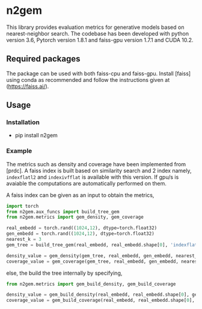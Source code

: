 # n2gem

This library provides evaluation metrics for generative models based on nearest-neighbor search. The codebase has been developed with python version 3.6, Pytorch version 1.8.1 and faiss-gpu version 1.7.1 and CUDA 10.2. 

## Required packages
The package can be used with both faiss-cpu and faiss-gpu. Install [faiss] using conda as recommended and follow the instructions given at (https://faiss.ai/). 

## Usage
### Installation
- pip install n2gem

### Example
The metrics such as density and coverage have been implemented from [prdc]. A faiss index is built based on similarity search and 2 index namely, `indexflatl2` and `indexivfflat` is available with this version. If gpu/s is avaiable the computations are automatically performed on them.

A faiss index can be given as an input to obtain the metrics,
```python
import torch
from n2gem.aux_funcs import build_tree_gem
from n2gem.metrics import gem_density, gem_coverage

real_embedd = torch.rand((1024,12), dtype=torch.float32)
gen_embedd = torch.rand((1024,12), dtype=torch.float32)
nearest_k = 3
gem_tree = build_tree_gem(real_embedd, real_embedd.shape[0], 'indexflatl2')

density_value = gem_density(gem_tree, real_embedd, gen_embedd, nearest_k)
coverage_value = gem_coverage(gem_tree, real_embedd, gen_embedd, nearest_k)

```
else, the build the tree internally by specifying,

```python
from n2gem.metrics import gem_build_density, gem_build_coverage

density_value = gem_build_density(real_embedd, real_embedd.shape[0], gen_embedding, 'indexflatl2', nk=nearest_k)
coverage_value = gem_build_coverage(real_embedd, real_embedd.shape[0], gen_embedding, 'indexflatl2', nk=nearest_k)
```
